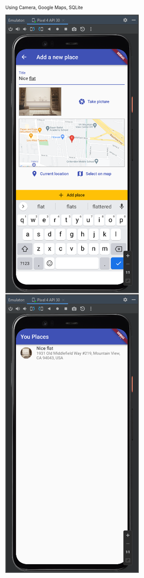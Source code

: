 Using Camera, Google Maps, SQLite

![](https://github.com/Wolfram-180/great_places_app/blob/master/Screenshot%202022-02-22%2020.03.01.png?raw=true)
![](https://github.com/Wolfram-180/great_places_app/blob/master/Screenshot%202022-02-22%2020.03.24.png?raw=true)
